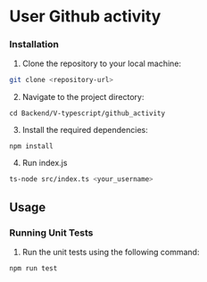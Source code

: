 # User Github activity


### Installation

1. Clone the repository to your local machine:
```bash
git clone <repository-url>
```

2. Navigate to the project directory:
```
cd Backend/V-typescript/github_activity
```

3. Install the required dependencies:
```
npm install
```
4. Run index.js
```bash
ts-node src/index.ts <your_username>
```

## Usage

### Running Unit Tests

1. Run the unit tests using the following command:
```bash
npm run test
```
